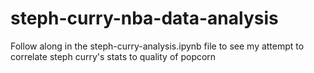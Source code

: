 # steph-curry-nba-data-analysis

Follow along in the steph-curry-analysis.ipynb file to see my attempt to correlate steph curry's stats to quality of popcorn
